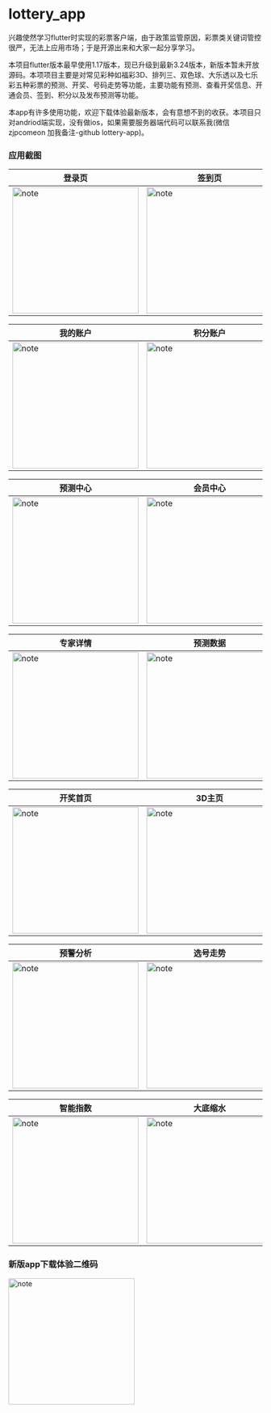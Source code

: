 # lottery_app

   兴趣使然学习flutter时实现的彩票客户端，由于政策监管原因，彩票类关键词管控很严，无法上应用市场；于是开源出来和大家一起分享学习。  
   
   本项目flutter版本最早使用1.17版本，现已升级到最新3.24版本，新版本暂未开放源码。本项项目主要是对常见彩种如福彩3D、排列三、双色球、大乐透以及七乐彩五种彩票的预测、开奖、号码走势等功能，主要功能有预测、查看开奖信息、开通会员、签到、积分以及发布预测等功能。
   
   本app有许多使用功能，欢迎下载体验最新版本，会有意想不到的收获。本项目只对andriod端实现，没有做ios，如果需要服务器端代码可以联系我(微信 zjpcomeon 加我备注-github lottery-app)。


### 应用截图
| 登录页                                                                                                  | 签到页                                                                                                 |
|------------------------------------------------------------------------------------------------------|-----------------------------------------------------------------------------------------------------|
| <img src="https://github.com/zjpjohn/lottery-app/blob/master/images/11.jpg" width="250" alt="note"/> | <img src="https://github.com/zjpjohn/lottery-app/blob/master/images/6.jpg" width="250" alt="note"/> |

| 我的账户                                                                                                | 积分账户                                                                                                 |
|-----------------------------------------------------------------------------------------------------|------------------------------------------------------------------------------------------------------|
| <img src="https://github.com/zjpjohn/lottery-app/blob/master/images/5.jpg" width="250" alt="note"/> | <img src="https://github.com/zjpjohn/lottery-app/blob/master/images/15.jpg" width="250" alt="note"/> |

| 预测中心                                                                                                | 会员中心                                                                                                 |
|-----------------------------------------------------------------------------------------------------|------------------------------------------------------------------------------------------------------|
| <img src="https://github.com/zjpjohn/lottery-app/blob/master/images/2.jpg" width="250" alt="note"/> | <img src="https://github.com/zjpjohn/lottery-app/blob/master/images/16.jpg" width="250" alt="note"/> |

| 专家详情                                                                                                 | 预测数据                                                                                                 |
|------------------------------------------------------------------------------------------------------|------------------------------------------------------------------------------------------------------|
| <img src="https://github.com/zjpjohn/lottery-app/blob/master/images/17.jpg" width="250" alt="note"/> | <img src="https://github.com/zjpjohn/lottery-app/blob/master/images/18.jpg" width="250" alt="note"/> |

| 开奖首页                                                                                                | 3D主页                                                                                                |
|-----------------------------------------------------------------------------------------------------|-----------------------------------------------------------------------------------------------------|
| <img src="https://github.com/zjpjohn/lottery-app/blob/master/images/3.jpg" width="250" alt="note"/> | <img src="https://github.com/zjpjohn/lottery-app/blob/master/images/2.jpg" width="250" alt="note"/> |

| 预警分析                                                                                                | 选号走势                                                                                                 |
|-----------------------------------------------------------------------------------------------------|------------------------------------------------------------------------------------------------------|
| <img src="https://github.com/zjpjohn/lottery-app/blob/master/images/9.jpg" width="250" alt="note"/> | <img src="https://github.com/zjpjohn/lottery-app/blob/master/images/10.jpg" width="250" alt="note"/> |

| 智能指数                                                                                                 | 大底缩水                                                                                                |
|------------------------------------------------------------------------------------------------------|-----------------------------------------------------------------------------------------------------|
| <img src="https://github.com/zjpjohn/lottery-app/blob/master/images/12.jpg" width="250" alt="note"/> | <img src="https://github.com/zjpjohn/lottery-app/blob/master/images/8.jpg" width="250" alt="note"/> |

### 新版app下载体验二维码
<img src="https://github.com/zjpjohn/lottery-app/blob/master/images/18.jpg" width="250" alt="note"/>





